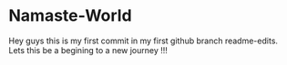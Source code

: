 # Namaste-World

Hey guys this is my first commit in my first github branch readme-edits.
Lets this be a begining to a new journey !!!
